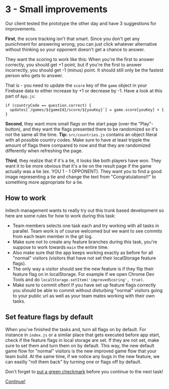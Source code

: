 # 3 - Small improvements
Our client tested the prototype the other day and have 3 suggestions for improvements.

**First**, the score tracking isn't that smart. Since you don't get any punichment for answering wrong, you can just click whatever alternative without thinking so your opponent doesn't get a chance to answer.

They want the scoring to work like this: When you're the first to answer correctly, you should get +1 point, but if you're the first to answer incorrectly, you should get -1 (minus) point. It should still only be the fastest person who gets to answer.

That is - you need to update the `score` key of the `game` object in your Firebase data to either increase by +1 or decrease by -1. Have a look at this part of `App.js`:

    if (countryCode == question.correct) {
      updates[`/games/${gameId}/score/${youKey}`] = game.score[youKey] + 1
    }

**Second**, they want more small flags on the start page (over the "Play"-button), and they want the flags presented there to be randomized so it's not the same all the time. **Tip:** `src/countries.js` contains an object literal with all possible country codes. Make sure to have at least tripple the amount of flags there compared to now and that they are randomized differently when refreshing the page.

**Third**, they realize that if it's a tie, it looks like both players have won. They want it to be more obvious that it's a tie on the result page if the game actually was a tie (ex. YOU 1 - 1 OPPONENT). They want you to find a good image representing a tie and change the text from "Congratulations!!" to something more appropriate for a tie.

## How to work
Initech management wants to really try out this trunk based development so here are some rules for how to work during this task:

- Team members selects one task each and try working with all tasks in parallel. Team work is of course welcomed but we want to see commits from each team member in the git log.
- Make sure not to create any feature branches during this task, you're suppose to work towards `main` the entire time.
- Also make sure that the app keeps working exactly as before for all "normal" visitors (visitors that have not set their localStorage feature flags).
- The only way a visitor should see the new feature is if they flip their feature flag on in localStorage. For example if we open Chrome Dev Tools and do `localStorage.setItem('improvedScoring', true)`.
- Make sure to commit often! If you have set up feature flags correctly you should be able to commit without disturbing "normal" visitors going to your public url as well as your team mates working with their own tasks.



## Set feature flags by default
When you've finished the tasks and, turn all flags on by default. For instance in `index.js` or a similar place that gets executed before app start, check if the feature flags in local storage are set. If they are not set, make sure to set them and turn them on by default. This way, the new default game flow for "normal" visitors is the new improved game flow that your team build. At the same time, if we notice any bugs in the new feature, we can easiliy "roll them back" by turning one or flags off by default.



Don't forget to [put a green checkmark](0-instructions.md) before you continue to the next task!

[Continue!](4-improved-feature-flagging.md)

